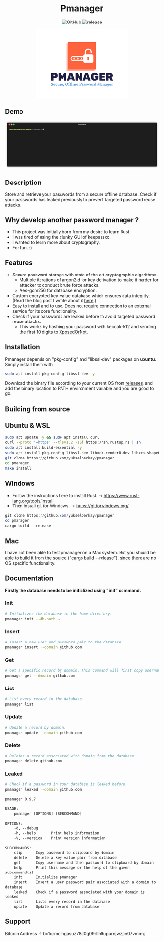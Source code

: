 <h1 align="center">
Pmanager
</h1>
<div align="center">

![GitHub](https://img.shields.io/github/license/yukselberkay/pmanager?style=for-the-badge)
![release](https://img.shields.io/badge/version-0.9.7-orange?style=for-the-badge)

<img src="images/logo.png" width="300">

</div>


## Demo
![demo](/images/demo.gif)

## Description
Store and retrieve your passwords from a secure offline database. Check if your passwords has leaked previously to prevent targeted password reuse attacks.

## Why develop another password manager ?
- This project was initially born from my desire to learn Rust.
- I was tired of using the clunky GUI of keepassxc.
- I wanted to learn more about cryptography.
- For fun. :)

## Features
- Secure password storage with state of the art cryptographic algorithms.
  -  Multiple iterations of argon2id for key derivation to make it harder for attacker to conduct brute force attacks.
  -  Aes-gcm256 for database encryption. 
- Custom encrypted key-value database which ensures data integrity.(Read the blog post I wrote about it [here](https://yukselberkay.github.io/programming/2022/09/12/post-keyval-db.html).)
- Easy to install and to use. Does not require connection to an external service for its core functionality.
- Check if your passwords are leaked before to avoid targeted password reuse attacks.
  - This works by hashing your password with keccak-512 and sending the first 10 digits to [XposedOrNot](https://xposedornot.com/api_doc).

## Installation
Pmanager depends on "pkg-config" and "libssl-dev" packages on **ubuntu**. Simply install them with
```bash
sudo apt install pkg-config libssl-dev -y
```

Download the binary file according to your current OS from [releases](https://github.com/yukselberkay/pmanager/releases), and add the binary location to PATH environment variable and you are good to go.


## Building from source
## Ubuntu & WSL
```bash
sudo apt update -y && sudo apt install curl 
curl --proto '=https' --tlsv1.2 -sSf https://sh.rustup.rs | sh
sudo apt install build-essential -y
sudo apt install pkg-config libssl-dev libxcb-render0-dev libxcb-shape0-dev libxcb-xfixes0-dev git -y
git clone https://github.com/yukselberkay/pmanager
cd pmanager
make install

```

## Windows
- Follow the instructions here to install Rust. -> https://www.rust-lang.org/tools/install
- Then install git for Windows. -> https://gitforwindows.org/
```powershell
git clone https://github.com/yukselberkay/pmanager
cd pmanager
cargo build --release
```

## Mac
I have not been able to test pmanager on a Mac system. But you should be able to build it from the source ("cargo build --release"). since there are no OS specific functionality.

## Documentation
**Firstly the database needs to be initialized using "init" command.**
### Init
```bash
# Initializes the database in the home directory.
pmanager init --db-path ~
```
### Insert
```bash
# Insert a new user and password pair to the database.
pmanager insert --domain github.com
```

### Get
```bash
# Get a specific record by domain. This command will first copy username and then password to clipboard.
pmanager get --domain github.com
```
### List
```bash
# List every record in the database.
pmanager list
```
### Update
```bash
# Update a record by domain.
pmanager update --domain github.com
```
### Delete
```bash
# Deletes a record associated with domain from the database.
pmanager delete github.com
```
### Leaked
```bash
# Check if a password in your database is leaked before.
pmanager leaked --domain github.com
```

```
pmanager 0.9.7

USAGE:
    pmanager [OPTIONS] [SUBCOMMAND]

OPTIONS:
    -d, --debug      
    -h, --help       Print help information
    -V, --version    Print version information

SUBCOMMANDS:
    clip      Copy password to clipboard by domain
    delete    Delete a key value pair from database
    get       Copy username and then password to clipboard by domain
    help      Print this message or the help of the given subcommand(s)
    init      Initialize pmanager
    insert    Insert a user password pair associated with a domain to database
    leaked    Check if a password associated with your domain is leaked
    list      Lists every record in the database
    update    Update a record from database
```
## Support
Bitcoin Address -> bc1qrmcmgasuz78d0g09rllh9upurnjwzpn07vmmyj
